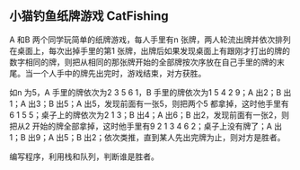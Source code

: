 ## 小猫钓鱼纸牌游戏 CatFishing

A 和B 两个同学玩简单的纸牌游戏，每人手里有n 张牌，两人轮流出牌并依次排列在桌面上，每次出掉手里的第1 张牌，出牌后如果发现桌面上有跟刚才打出的牌的数字相同的牌，则把从相同的那张牌开始的全部牌按次序放在自己手里的牌的末尾。当一个人手中的牌先出完时，游戏结束，对方获胜。

如n 为5，A 手里的牌依次为2 3 5 6 1，B 手里的牌依次为1 5 4 2 9；A 出2；B 出1；A 出3；B 出5；A 出5，发现前面有一张5，则把两个5 都拿掉，这时他手里有6 1 5 5；桌子上的牌依次为2 1 3；B 出4；A 出6；B 出2，发现前面有一张2，则把从2 开始的牌全部拿掉，这时他手里有9 2 1 3 4 6 2；桌子上没有牌了；A 出1；B 出9；A 出5；B 出2；依次类推，直到某人先出完牌为止，则对方是胜者。

编写程序，利用栈和队列，判断谁是胜者。